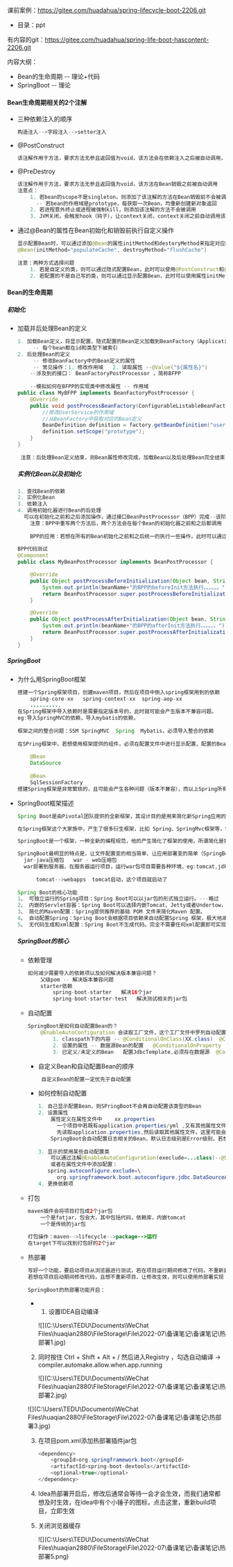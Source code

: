 课前案例：https://gitee.com/huadahua/spring-lifecycle-boot-2206.git

- 目录：ppt

有内容的git：https://gitee.com/huadahua/spring-life-boot-hascontent-2206.git

内容大纲：

- Bean的生命周期 -- 理论+代码
- SpringBoot -- 理论



#### Bean生命周期相关的2个注解

- 三种依赖注入的顺序

  ~~~java
  构造注入-->字段注入-->setter注入
  ~~~

- @PostConstruct

  ~~~java
  该注解作用于方法，要求方法无参且返回值为void，该方法会在依赖注入之后被自动调用，作用为自定义初始化操作
  ~~~

- @PreDestroy

  ~~~java
  该注解作用于方法，要求方法无参且返回值为void，该方法在Bean销毁之前被自动调用
  注意点：
      1. 若bean的scope不是singleton，则添加了该注解的方法在Bean销毁前不会被调用
      	-- 若bean的作用域是prototype，每获取一次Bean，均重新创建新对象返回
      2. 若进程意外终止或进程被强制kill，则添加该注解的方法不会被调用
      3. JVM关闭，会触发hook（钩子），让context关闭，context关闭之前自动调用该注解的方法
  ~~~

- 通过@Bean的属性在Bean初始化和销毁前执行自定义操作

  ~~~java
  显示配置Bean时，可以通过添加@Bean的属性initMethod和destoryMethod来指定对应的方法。效果和@PostConstruct，@PreDestory是一样的
  @Bean(initMethod="populateCache", destroyMethod="flushCache")
      
  注意：两种方式选择问题
      1. 若是自定义的类，则可以通过隐式配置Bean，此时可以使用@PostConstruct和@PreDestory
      2. 若配置的不是自己写的类，则可以通过显示配置Bean，此时可以使用属性initMethod和destoryMethod
  ~~~

#### Bean的生命周期 

##### 初始化

- 加载并后处理Bean的定义

  ~~~java
  1. 加载Bean定义，将显示配置，隐式配置的Bean定义加载到BeanFactory（ApplicationContext）
       -- 每个bean都在id和类型下被索引
  2. 后处理Bean的定义
       -- 修改BeanFactory中的Bean定义的属性
       -- 常见操作：1. 修改作用域   2. 读取属性 --@Value("${属性名}")
      --涉及到的接口： BeanFactoryPostProcessor ，简称BFPP
      
      --模拟如何在BFPP的实现类中修改属性 -- 作用域
  public class MyBFPP implements BeanFactoryPostProcessor {
      @Override
      public void postProcessBeanFactory(ConfigurableListableBeanFactory factory) throws BeansException {
          //修改UserService的作用域
          //从BeanFactory中获取对应的Bean定义
          BeanDefinition definition = factory.getBeanDefinition("userService");
          definition.setScope("prototype");
      }
  }
      
   注意：后处理Bean定义结束，则Bean属性修改完成，加载Bean以及后处理Bean完全结束，接下来即将开始实例化Bean
  ~~~

  ##### 实例化Bean以及初始化

  ~~~java
  1. 查找Bean的依赖
  2. 实例化Bean
  3. 依赖注入
  4. 调用初始化器进行Bean的后处理
  	可以在初始化之前和之后添加操作，通过接口BeanPostProcessor（BPP）完成--该阶段叫做Bean的后处理过程
      注意：BPP中重写两个方法后，两个方法会在每个Bean的初始化器之前和之后都调用
      
      BPP的应用：若想在所有的Bean初始化之前和之后统一的执行一些操作，此时可以通过接口BPP完成。
      
  BPP代码测试
  @Component
  public class MyBeanPostProcessor implements BeanPostProcessor {
  
      @Override
      public Object postProcessBeforeInitialization(Object bean, String beanName) throws BeansException {
          System.out.println(beanName+"的BPP的beforeInit方法执行。。。。。。");
          return BeanPostProcessor.super.postProcessBeforeInitialization(bean, beanName);
      }
  
      @Override
      public Object postProcessAfterInitialization(Object bean, String beanName) throws BeansException {
          System.out.println(beanName+"的BPP的afterInit方法执行。。。。。。");
          return BeanPostProcessor.super.postProcessAfterInitialization(bean, beanName);
      }
  }
  ~~~

##### SpringBoot

- 为什么用SpringBoot框架

  ~~~java
  搭建一个Spring框架项目，创建maven项目，然后在项目中倒入spring框架用到的依赖
      spring-core-xx   spring-context-xx  spring-aop-xx
      .........,
  在Spring框架中导入依赖时是需要指定版本号的，此时就可能会产生版本不兼容问题。
  eg:导入SpringMVC的依赖，导入mybatis的依赖，
      
  框架之间的整合问题：SSM SpringMVC  Spring  Mybatis，必须导入整合的依赖
      
  在SPring框架中，若想使用框架提供的组件，必须在配置文件中进行显示配置，配置的Bean会非常多
      
      @Bean
      DataSource
      
      @Bean
      SqlSessionFactory 
  搭建Spring框架是非常繁琐的，且可能会产生各种问题（版本不兼容），而以上Spring所有的繁琐操作，SpringBoot框架都帮我们完成了，所以更倾向于使用SpringBoot框架
  ~~~

- SpringBoot框架描述

  ~~~java
  Spring Boot是由Pivotal团队提供的全新框架，其设计目的是用来简化新Spring应用的初始搭建以及开发过程。
  
  在Spring框架这个大家族中，产生了很多衍生框架，比如 Spring、SpringMvc框架等，Spring的核心内容在于控制反转(IOC)和依赖注入(DI),所谓控制反转并非是一种技术，而是一种思想，在操作方面是指在spring配置文件中创建<bean>，依赖注入即为由spring容器为应用程序的某个对象提供资源。
  
  SpringBoot是一个框架，一种全新的编程规范，他的产生简化了框架的使用，所谓简化是指简化了Spring众多框架中所需的大量且繁琐的配置文件，所以 SpringBoot是一个服务于框架的框架，服务范围是简化配置。
  
  SpringBoot最明显的特点是，让文件配置变的相当简单、让应用部署变的简单（SpringBoot内置服务器，并装备启动类代码），可以快速开启一个Web容器进行开发。
    jar-java压缩包   war - web压缩包
    war部署到服务器，在服务器运行项目，运行war包项目需要各种环境，eg:tomcat,jdk,mysql-- linux
        
        tomcat-->webapps  tomcat启动，这个项目就启动了
      
  Spring Boot的核心功能
  1、 可独立运行的Spring项目：Spring Boot可以以jar包的形式独立运行。---略过
  2、 内嵌的Servlet容器：Spring Boot可以选择内嵌Tomcat、Jetty或者Undertow，无须以war包形式部署项目。
  3、 简化的Maven配置：Spring提供推荐的基础 POM 文件来简化Maven 配置。
  4、 自动配置Spring：Spring Boot会根据项目依赖来自动配置Spring 框架，极大地减少项目要使用的配置。
  5、 无代码生成和xml配置：Spring Boot不生成代码。完全不需要任何xml配置即可实现Spring的所有配置。
  ~~~

  ##### SpringBoot的核心

  - 依赖管理

    ~~~java
    如何减少需要导入的依赖项以及如何解决版本兼容问题？
        父级pom -- 解决版本兼容问题
        starter依赖
        	spring-boot-starter   解决16个jar
        	spring-boot-starter-test   解决测试相关的jar包
    ~~~

  - 自动配置

    ~~~java
    SpringBoot是如何自动配置Bean的？
        @EnableAutoConfiguration 会读取工厂文件，这个工厂文件中罗列自动配置类，SpringBoot会去执行这些自动配置类（自动配置类的目的是配置Bean），Bean是否配置需要考虑以下因素：
        	1. classpath下的内容 -- @ConditionalOnClass(XX.class)  @ConditionalOnMissingClass(XX.class)
            2. 设置的属性 -- 数据源Bean的配置   @ConditionalOnProperty
        	3. 已定义/未定义的Bean   配置JdbcTemplate,必须存在数据源  @ConditionalOnBean
    ~~~

    - 自定义Bean和自动配置Bean的顺序

      ~~~java
       自定义Bean的配置一定优先于自动配置
      ~~~

    - 如何控制自动配置

      ~~~java
      1. 自己显示配置Bean，则SPringBoot不会再自动配置该类型的Bean
      2. 设置属性 
          属性定义在属性文件中    xx.properties  
          	一个项目中若既有application.properties/yml ,又有其他属性文件，则读取顺序是：
          	先读取application.properties,然后读取其他属性文件，这里可能会存在属性覆盖问题。
          SpringBoot会自动配置日志相关的Bean，默认日志级别是Error级别，若想修改该Bean的日志级别，则可以在属性文件中进行修改，注意日志级别属性只能定义在application.properties中
          
      3. 显示的禁用某些自动配置类
          可以通过注解@EnableAutoConfiguration(execlude=...class)--@SpringBootAppliation注解同样有该属性
          或者在属性文件中添加配置：
         spring.autoconfigure.exclude=\
            org.springframework.boot.autoconfigure.jdbc.DataSourceAutoConfiguration
      4. 更换依赖项  
      ~~~

  - 打包

    ~~~java
    maven插件会将项目打包成2个jar包
        一个是fatjar，包会大，其中包括代码，依赖库，内嵌tomcat
        一个是传统的jar包
        
    打包操作：maven-->lifecycle-->package-->运行
    在target下可以找到打包好的2个jar
    ~~~

  - 热部署

    ~~~java
    写好一个功能，要启动项目从浏览器进行测试，若在项目运行期间修改了代码，不重新启动项目，修改不生效
    若想在项目启动期间修改代码，且想不重新项目，让修改生效，则可以使用热部署实现
        
    SpringBoot的热部署功能开启：
    ~~~

    - 1. 设置IDEA自动编译

      ![](C:\Users\TEDU\Documents\WeChat Files\huaqian2880\FileStorage\File\2022-07\备课笔记\备课笔记\热部署1.jpg)

    2. 同时按住 Ctrl + Shift + Alt + / 然后进入Registry ，勾选自动编译 -> compiler.automake.allow.when.app.running

       ![](C:\Users\TEDU\Documents\WeChat Files\huaqian2880\FileStorage\File\2022-07\备课笔记\备课笔记\热部署2.jpg)

    ![](C:\Users\TEDU\Documents\WeChat Files\huaqian2880\FileStorage\File\2022-07\备课笔记\备课笔记\热部署3.jpg)

    3. 在项目pom.xml添加热部署插件jar包

       ~~~java
       <dependency>
           <groupId>org.springframework.boot</groupId>
           <artifactId>spring-boot-devtools</artifactId>
           <optional>true</optional>
       </dependency>
       ~~~

    4. Idea热部署开启后，修改后通常会等待一会才会生效，而我们通常都想及时生效，在idea中有个小锤子的图标，点击这里，重新build项目，立即生效

    5. 关闭浏览器缓存

       ![](C:\Users\TEDU\Documents\WeChat Files\huaqian2880\FileStorage\File\2022-07\备课笔记\备课笔记\热部署5.png)





